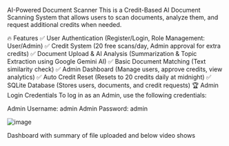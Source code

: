 AI-Powered Document Scanner
This is a Credit-Based AI Document Scanning System that allows users to scan documents, analyze them, and request additional credits when needed.

🔥 Features
✅ User Authentication (Register/Login, Role Management: User/Admin)
✅ Credit System (20 free scans/day, Admin approval for extra credits)
✅ Document Upload & AI Analysis (Summarization & Topic Extraction using Google Gemini AI)
✅ Basic Document Matching (Text similarity check)
✅ Admin Dashboard (Manage users, approve credits, view analytics)
✅ Auto Credit Reset (Resets to 20 credits daily at midnight)
✅ SQLite Database (Stores users, documents, and credit requests)
🏆 Admin Login Credentials
To log in as an Admin, use the following credentials:

Admin Username: admin
Admin Password: admin

![image](https://github.com/user-attachments/assets/f838d1e4-a730-4659-a4ab-e2a1d9861725)

Dashboard with summary of file uploaded and below video shows 
